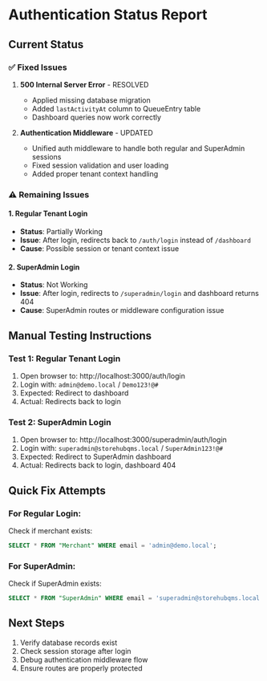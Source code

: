 # Authentication Status Report

## Current Status

### ✅ Fixed Issues
1. **500 Internal Server Error** - RESOLVED
   - Applied missing database migration
   - Added `lastActivityAt` column to QueueEntry table
   - Dashboard queries now work correctly

2. **Authentication Middleware** - UPDATED
   - Unified auth middleware to handle both regular and SuperAdmin sessions
   - Fixed session validation and user loading
   - Added proper tenant context handling

### ⚠️ Remaining Issues

#### 1. Regular Tenant Login
- **Status**: Partially Working
- **Issue**: After login, redirects back to `/auth/login` instead of `/dashboard`
- **Cause**: Possible session or tenant context issue

#### 2. SuperAdmin Login
- **Status**: Not Working
- **Issue**: After login, redirects to `/superadmin/login` and dashboard returns 404
- **Cause**: SuperAdmin routes or middleware configuration issue

## Manual Testing Instructions

### Test 1: Regular Tenant Login
1. Open browser to: http://localhost:3000/auth/login
2. Login with: `admin@demo.local` / `Demo123!@#`
3. Expected: Redirect to dashboard
4. Actual: Redirects back to login

### Test 2: SuperAdmin Login
1. Open browser to: http://localhost:3000/superadmin/auth/login
2. Login with: `superadmin@storehubqms.local` / `SuperAdmin123!@#`
3. Expected: Redirect to SuperAdmin dashboard
4. Actual: Redirects back to login, dashboard 404

## Quick Fix Attempts

### For Regular Login:
Check if merchant exists:
```sql
SELECT * FROM "Merchant" WHERE email = 'admin@demo.local';
```

### For SuperAdmin:
Check if SuperAdmin exists:
```sql
SELECT * FROM "SuperAdmin" WHERE email = 'superadmin@storehubqms.local';
```

## Next Steps
1. Verify database records exist
2. Check session storage after login
3. Debug authentication middleware flow
4. Ensure routes are properly protected